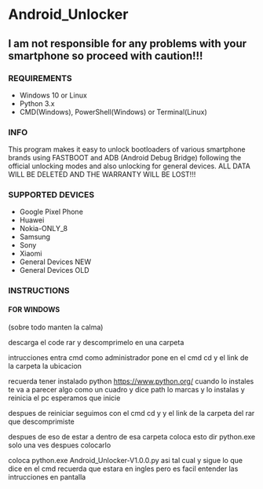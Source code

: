 # Android_Unlocker
## I am not responsible for any problems with your smartphone so proceed with caution!!!
### REQUIREMENTS
- Windows 10 or Linux
- Python 3.x
- CMD(Windows), PowerShell(Windows) or Terminal(Linux)
### INFO
This program makes it easy to unlock bootloaders of various smartphone brands using FASTBOOT and ADB (Android Debug Bridge) following the official unlocking modes and also unlocking for general devices.
ALL DATA WILL BE DELETED AND THE WARRANTY WILL BE LOST!!! 
### SUPPORTED DEVICES
- Google Pixel Phone
- Huawei
- Nokia-ONLY_8
- Samsung
- Sony
- Xiaomi
- General Devices NEW
- General Devices OLD
### INSTRUCTIONS
#### FOR WINDOWS

(sobre todo manten la calma)

descarga el code rar y descomprimelo en una carpeta

intrucciones entra cmd como administrador pone en el cmd       cd y el link de la carpeta la ubicacion

recuerda tener instalado python   https://www.python.org/ cuando lo instales te va a parecer algo como un cuadro y dice path lo marcas y lo instalas y reinicia el pc
esperamos que inicie

despues de reiniciar seguimos con el cmd cd y y el link de la carpeta del rar que descomprimiste

despues de eso de estar a dentro de esa carpeta coloca esto dir python.exe solo una ves
despues colocarlo

coloca   python.exe Android_Unlocker-V1.0.0.py 
asi tal cual
y sigue lo que dice en el cmd recuerda que estara en ingles pero es facil entender las intrucciones en pantalla
